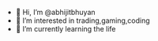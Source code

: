 - 👋 Hi, I’m @abhijitbhuyan
- 👀 I’m interested in trading,gaming,coding
- 🌱 I’m currently learning the life



